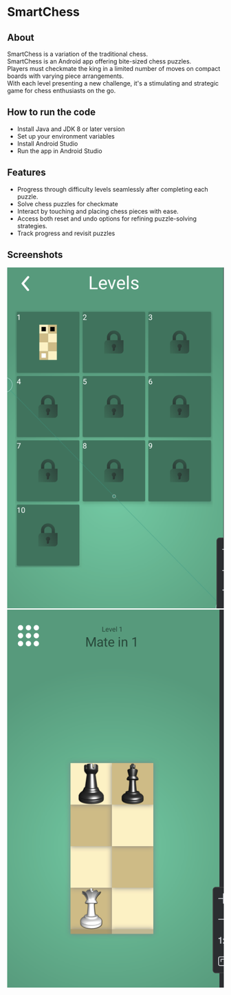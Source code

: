 # SmartChess

## About
SmartChess is a variation of the traditional chess.  
SmartChess is an Android app offering bite-sized chess puzzles.  
Players must checkmate the king in a limited number of moves on compact boards with varying piece arrangements.  
With each level presenting a new challenge, it's a stimulating and strategic game for chess enthusiasts on the go.

## How to run the code
- Install Java and JDK 8 or later version  
- Set up your environment variables  
- Install Android Studio  
- Run the app in Android Studio  

## Features
- Progress through difficulty levels seamlessly after completing each puzzle.  
- Solve chess puzzles for checkmate  
- Interact by touching and placing chess pieces with ease.  
- Access both reset and undo options for refining puzzle-solving strategies.  
- Track progress and revisit puzzles

  
## Screenshots
![Home](screenshots/AllLevels.jpg)
![Gameplay](screenshots/Level1.jpg)
